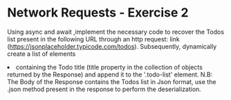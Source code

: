 # Network Requests - Exercise 2
Using async and await ,implement the necessary code to recover the Todos list present in the following URL through an http request: link (https://jsonplaceholder.typicode.com/todos).  Subsequently, dynamically create a list of elements <li> containing the Todo title (title property in the collection of objects returned by the Response) and append it to the '.todo-list' element. 
N.B: The Body of the Response contains the Todos list in Json format, use the .json method present in the response to perform the deserialization.